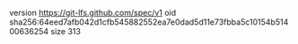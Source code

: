 version https://git-lfs.github.com/spec/v1
oid sha256:64eed7afb042d1cfb545882552ea7e0dad5d11e73fbba5c10154b51400636254
size 313
